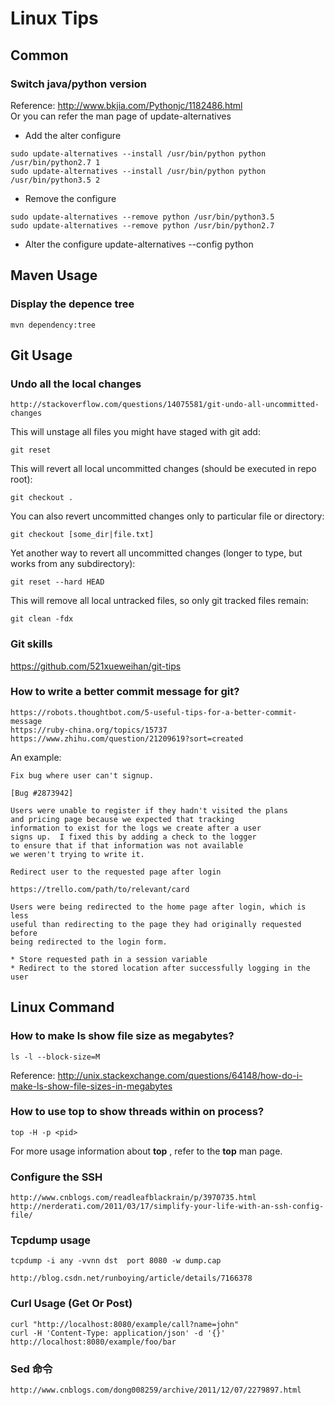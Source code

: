 # Linux Tips


## Common 
###  Switch java/python version

Reference: http://www.bkjia.com/Pythonjc/1182486.html   
Or you can refer the man page of update-alternatives

- Add the alter configure
```
sudo update-alternatives --install /usr/bin/python python /usr/bin/python2.7 1
sudo update-alternatives --install /usr/bin/python python /usr/bin/python3.5 2
```

- Remove the configure
```
sudo update-alternatives --remove python /usr/bin/python3.5
sudo update-alternatives --remove python /usr/bin/python2.7
```

- Alter the configure
  update-alternatives --config python

## Maven Usage

### Display the depence tree

    mvn dependency:tree

## Git Usage

### Undo all the local changes

    http://stackoverflow.com/questions/14075581/git-undo-all-uncommitted-changes


This will unstage all files you might have staged with git add:

    git reset

This will revert all local uncommitted changes (should be executed in repo root):

    git checkout .

You can also revert uncommitted changes only to particular file or directory:

    git checkout [some_dir|file.txt]

Yet another way to revert all uncommitted changes (longer to type, but works from any subdirectory):

    git reset --hard HEAD
This will remove all local untracked files, so only git tracked files remain:

    git clean -fdx

### Git skills

https://github.com/521xueweihan/git-tips    

### How to write a better commit message for git?

    https://robots.thoughtbot.com/5-useful-tips-for-a-better-commit-message
    https://ruby-china.org/topics/15737
    https://www.zhihu.com/question/21209619?sort=created

An example:

```
Fix bug where user can't signup.

[Bug #2873942]

Users were unable to register if they hadn't visited the plans
and pricing page because we expected that tracking
information to exist for the logs we create after a user
signs up.  I fixed this by adding a check to the logger
to ensure that if that information was not available
we weren't trying to write it.
```

```
Redirect user to the requested page after login

https://trello.com/path/to/relevant/card

Users were being redirected to the home page after login, which is less
useful than redirecting to the page they had originally requested before
being redirected to the login form.

* Store requested path in a session variable
* Redirect to the stored location after successfully logging in the user
```


## Linux Command

### How to make ls show file size as megabytes?

    ls -l --block-size=M

Reference: http://unix.stackexchange.com/questions/64148/how-do-i-make-ls-show-file-sizes-in-megabytes


###  How to use top to show threads within on process?

    top -H -p <pid>

For more usage information about __top__ , refer to the __top__ man page.

### Configure the SSH

    http://www.cnblogs.com/readleafblackrain/p/3970735.html
    http://nerderati.com/2011/03/17/simplify-your-life-with-an-ssh-config-file/

### Tcpdump usage

    tcpdump -i any -vvnn dst  port 8080 -w dump.cap

    http://blog.csdn.net/runboying/article/details/7166378

### Curl Usage (Get Or Post)

    curl "http://localhost:8080/example/call?name=john"
    curl -H 'Content-Type: application/json' -d '{}' http://localhost:8080/example/foo/bar

### Sed 命令

    http://www.cnblogs.com/dong008259/archive/2011/12/07/2279897.html

